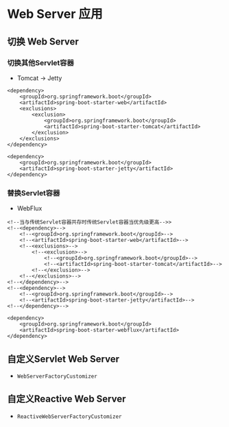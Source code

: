# Web Server 应用

## 切换 Web Server

### 切换其他Servlet容器

* Tomcat -&gt; Jetty

```markup
<dependency>
	<groupId>org.springframework.boot</groupId>
	<artifactId>spring-boot-starter-web</artifactId>
	<exclusions>
		<exclusion>
			<groupId>org.springframework.boot</groupId>
			<artifactId>spring-boot-starter-tomcat</artifactId>
		</exclusion>
	</exclusions>
</dependency>

<dependency>
	<groupId>org.springframework.boot</groupId>
	<artifactId>spring-boot-starter-jetty</artifactId>
</dependency>
```

### 替换Servlet容器

* WebFlux 

```markup
<!--当与传统Servlet容器共存时传统Servlet容器当优先级更高-->>
<!--<dependency>-->
	<!--<groupId>org.springframework.boot</groupId>-->
	<!--<artifactId>spring-boot-starter-web</artifactId>-->
	<!--<exclusions>-->
		<!--<exclusion>-->
			<!--<groupId>org.springframework.boot</groupId>-->
			<!--<artifactId>spring-boot-starter-tomcat</artifactId>-->
		<!--</exclusion>-->
	<!--</exclusions>-->
<!--</dependency>-->
<!--<dependency>-->
	<!--<groupId>org.springframework.boot</groupId>-->
	<!--<artifactId>spring-boot-starter-jetty</artifactId>-->
<!--</dependency>-->

<dependency>
    <groupId>org.springframework.boot</groupId>
	<artifactId>spring-boot-starter-webflux</artifactId>
</dependency>
```

## 自定义Servlet Web Server

* `WebServerFactoryCustomizer`

## 自定义Reactive Web Server

* `ReactiveWebServerFactoryCustomizer`

